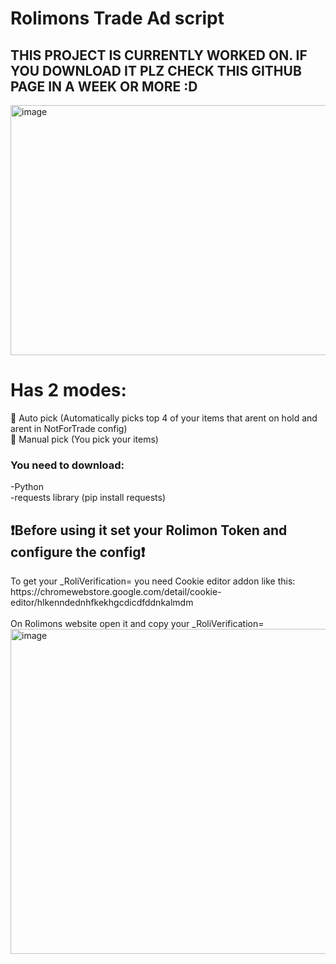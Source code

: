 <h1>Rolimons Trade Ad script</h1>
<h2>THIS PROJECT IS CURRENTLY WORKED ON. IF YOU DOWNLOAD IT PLZ CHECK THIS GITHUB PAGE IN A WEEK OR MORE :D </h2>
<img width="600" height="400" alt="image" src="https://github.com/user-attachments/assets/7bcb1170-d838-474f-a056-b77818695251" />
<br>
<h1>Has 2 modes:</h1>
🦾 Auto pick (Automatically picks top 4 of your items that arent on hold and arent in NotForTrade config)<br>
💪 Manual pick (You pick your items)<br>
<h3>You need to download:<br></h3>
-Python<br>
-requests library (pip install requests)<br>
<h2>❗Before using it set your Rolimon Token and configure the config❗</h2>
To get your _RoliVerification= you need Cookie editor addon like this: <br>
https://chromewebstore.google.com/detail/cookie-editor/hlkenndednhfkekhgcdicdfddnkalmdm <br>
<br>On Rolimons website open it and copy your _RoliVerification=
<img width="630" height="520" alt="image" src="https://github.com/user-attachments/assets/6465d6bf-9419-4f29-9a1c-83dccfca714f" /><br>

